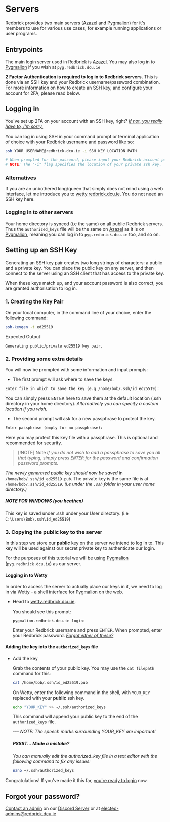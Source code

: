 # Servers

Redbrick provides two main servers ([Azazel](../hardware/azazel.md) and [Pygmalion](../hardware/pygmalion.md)) for it's members to use for various use cases, for example running applications or user programs.

## Entrypoints

The main login server used in Redbrick is [Azazel](../hardware/azazel.md). You may also log in to [Pygmalion](../hardware/pygmalion.md) if you wish at `pyg.redbrick.dcu.ie` 

**2 Factor Authentication is required to log in to Redbrick servers.** This is done via an SSH key and your Redbrick username/password combination. For more information on how to create an SSH key, and configure your account for 2FA, please read below.

## Logging in

You've set up 2FA on your account with an SSH key, right? [_If not, you really have to, I'm sorry._](#setting-up-an-ssh-key)

You can log in using SSH in your command prompt or terminal application of choice with your Redbrick username and password like so:

```bash
ssh YOUR_USERNAME@redbrick.dcu.ie -i SSH_KEY_LOCATION_PATH

# When prompted for the password, please input your Redbrick account password.
# NOTE: The "-i" flag specifies the location of your private ssh key.
```

### Alternatives

If you are an unbothered king/queen that simply does not mind using a web interface, let me introduce you to [wetty.redbrick.dcu.ie](https://wetty.redbrick.dcu.ie/). You do not need an SSH key here.

### Logging in to other servers

Your home directory is synced (i.e the same) on all public Redbrick servers. Thus the `authorized_keys` file will be the same on [Azazel](../hardware/azazel.md) as it is on [Pygmalion](../hardware/pygmalion.md), meaning you can log in to `pyg.redbrick.dcu.ie` too, and so on.


## Setting up an SSH Key

Generating an SSH key pair creates two long strings of characters: a public and a private key. You can place the public key on any server, and then connect to the server using an SSH client that has access to the private key.

When these keys match up, and your account password is also correct, you are granted authorisation to log in.

### 1. Creating the Key Pair

On your local computer, in the command line of your choice, enter the following command:
```bash
ssh-keygen -t ed25519
```
Expected Output
```
Generating public/private ed25519 key pair.
```

### 2. Providing some extra details
You will now be prompted with some information and input prompts:

- The first prompt will ask where to save the keys.
```
Enter file in which to save the key (e.g /home/bob/.ssh/id_ed25519):
```
You can simply press <kbd>ENTER</kbd> here to save them at the default location (.ssh directory in your home directory). *Alternatively you can specify a custom location if you wish.*

- The second prompt will ask for a new passphrase to protect the key.
```
Enter passphrase (empty for no passphrase):
```
Here you may protect this key file with a passphrase. This is optional and recommended for security.

> [!NOTE] Note
> *If you do not wish to add a passphrase to save you all that typing, simply press <kbd>ENTER</kbd> for the password and confirmation password prompts.*

*The newly generated public key should now be saved* in `/home/bob/.ssh/id_ed25519.pub`. The private key is the same file is at `/home/bob/.ssh/id_ed25519`. *(i.e under the `.ssh` folder in your user home directory.)*

##### NOTE FOR WINDOWS (you heathen)
This key is saved under .ssh under your User directory. (i.e `C:\Users\Bob\.ssh\id_ed25519`)

### 3. Copying the public key to the server

In this step we store our **public** key on the server we intend to log in to. This key will be used against our secret private key to authenticate our login. 

For the purposes of this tutorial we will be using [Pygmalion](../hardware/pygmalion.md) (`pyg.redbrick.dcu.ie`) as our server.

#### Logging in to Wetty

In order to access the server to actually place our keys in it, we need to log in via Wetty - a shell interface for [Pygmalion](../hardware/pygmalion.md) on the web.

- Head to <a href="https://wetty.redbrick.dcu.ie/" target="_blank">wetty.redbrick.dcu.ie</a>.

    You should see this prompt:
    ```
    pygmalion.redbrick.dcu.ie login:
    ```
    Enter your Redbrick username and press <kbd>ENTER</kbd>. When prompted, enter your Redbrick password. [*Forgot either of these?*](#forgot-your-password)

#### Adding the key into the `authorized_keys` file

- Add the key

    Grab the contents of your public key. You may use the `cat filepath` command for this:
    ```bash
    cat /home/bob/.ssh/id_ed25519.pub
    ```

    On Wetty, enter the following command in the shell, with `YOUR_KEY` replaced with your **public** ssh key.
    
    ```bash
    echo "YOUR_KEY" >> ~/.ssh/authorized_keys
    ```
    This command will append your public key to the end of the `authorized_keys` file.

    --- *NOTE: The speech marks surrounding YOUR_KEY are important!*

    ##### *PSSST... Made a mistake?*

    *You can manually edit the authorized_key file in a text editor with the following command to fix any issues:*

    ```bash
    nano ~/.ssh/authorized_keys
    ```

Congratulations! If you've made it this far, [you're ready to login](#logging-in) now. 

## Forgot your password?

[Contact an admin](../contact.md) on our [Discord Server](https://discord.gg/3D8kTX9auY) or at [elected-admins@redbrick.dcu.ie](mailto:elected-admins@redbrick.dcu.ie)
